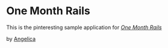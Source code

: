 # One Month Rails

This is the pinteresting sample application for
[*One Month Rails*](http://onemonthrails.com)

by [Angelica](http://ASV.com)
